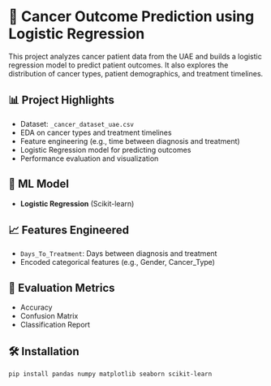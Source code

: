 # 🧬 Cancer Outcome Prediction using Logistic Regression

This project analyzes cancer patient data from the UAE and builds a logistic regression model to predict patient outcomes. It also explores the distribution of cancer types, patient demographics, and treatment timelines.

## 📊 Project Highlights

- Dataset: `_cancer_dataset_uae.csv`
- EDA on cancer types and treatment timelines
- Feature engineering (e.g., time between diagnosis and treatment)
- Logistic Regression model for predicting outcomes
- Performance evaluation and visualization

## 🧠 ML Model

- **Logistic Regression** (Scikit-learn)

## 📈 Features Engineered

- `Days_To_Treatment`: Days between diagnosis and treatment
- Encoded categorical features (e.g., Gender, Cancer_Type)

## 🧪 Evaluation Metrics

- Accuracy
- Confusion Matrix
- Classification Report

## 🛠️ Installation

```bash
pip install pandas numpy matplotlib seaborn scikit-learn

